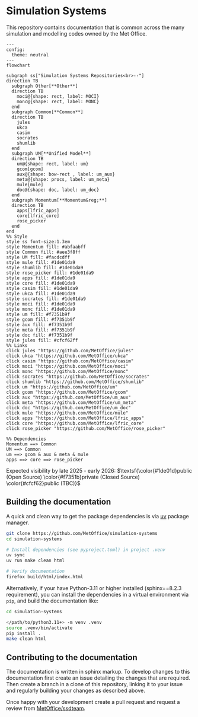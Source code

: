 # Simulation Systems

This repository contains documentation that is common across the many simulation
and modelling codes owned by the Met Office.

```mermaid
---
config:
  theme: neutral
---
flowchart

subgraph ss["Simulation Systems Repositories<br>--"]
direction TB
  subgraph Other[**Other**]
  direction TB
    moci@{shape: rect, label: MOCI}
    monc@{shape: rect, label: MONC}
  end
  subgraph Common[**Common**]
  direction TB
    jules
    ukca
    casim
    socrates
    shumlib
  end
  subgraph UM[**Unified Model**]
  direction TB
    um@{shape: rect, label: um}
    gcom[gcom]
    aux@{shape: bow-rect , label: um_aux}
    meta@{shape: procs, label: um_meta}
    mule[mule]
    doc@{shape: doc, label: um_doc}
  end
  subgraph Momentum[**Momentum&reg;**]
  direction TB
    apps[lfric_apps]
    core[lfric_core]
    rose_picker
  end
end
%% Style
style ss font-size:1.3em
style Momentum fill: #abfaabff
style Common fill: #aee3f8ff
style UM fill: #facdcdff
style mule fill: #1de01da9
style shumlib fill: #1de01da9
style rose_picker fill: #1de01da9
style apps fill: #1de01da9
style core fill: #1de01da9
style casim fill: #1de01da9
style ukca fill: #1de01da9
style socrates fill: #1de01da9
style moci fill: #1de01da9
style monc fill: #1de01da9
style um fill: #f7351b9f
style gcom fill: #f7351b9f
style aux fill: #f7351b9f
style meta fill: #f7351b9f
style doc fill: #f7351b9f
style jules fill: #cfcf62ff
%% Links
click jules "https://github.com/MetOffice/jules"
click ukca "https://github.com/MetOffice/ukca"
click casim "https://github.com/MetOffice/casim"
click moci "https://github.com/MetOffice/moci"
click monc "https://github.com/MetOffice/monc"
click socrates "https://github.com/MetOffice/socrates"
click shumlib "https://github.com/MetOffice/shumlib"
click um "https://github.com/MetOffice/um"
click gcom "https://github.com/MetOffice/gcom"
click aux "https://github.com/MetOffice/um_aux"
click meta "https://github.com/MetOffice/um_meta"
click doc "https://github.com/MetOffice/um_doc"
click mule "https://github.com/MetOffice/mule"
click apps "https://github.com/MetOffice/lfric_apps"
click core "https://github.com/MetOffice/lfric_core"
click rose_picker "https://github.com/MetOffice/rose_picker"

%% Dependencies
Momentum ==> Common
UM ==> Common
um ==> gcom & aux & meta & mule
apps ==> core ==> rose_picker
```

Expected visibility by late 2025 - early 2026:
$\textsf{\color{#1de01d}public (Open Source) \color{#f7351b}private (Closed Source) \color{#cfcf62}public (TBC)}$

<!-- <code style="background:#1de01da9">public (Open Source)</code> <code style="background:#f7351b9f">private (Closed Source)</code> <code style="background:#cfcf62ff">public (TBC)</code> -->

## Building the documentation

A quick and clean way to get the package dependencies is via
[uv](https://docs.astral.sh/uv/) package manager.

```sh
git clone https://github.com/MetOffice/simulation-systems
cd simulation-systems

# Install dependencies (see pyproject.toml) in project .venv
uv sync
uv run make clean html

# Verify documentation
firefox build/html/index.html
```

Alternatively, if your have Python-3.11 or higher installed (sphinx==8.2.3
requirement), you can install the dependencies in a virtual environment via
`pip`, and build the documentation like:

```sh
cd simulation-systems

</path/to/python3.11+> -m venv .venv
source .venv/bin/activate
pip install .
make clean html
```

## Contributing to the documentation

The documentation is written in sphinx markup. To develop changes to this
documentation first create an issue detailing the changes that are required.
Then create a branch in a clone of this repository, linking it to your issue and
regularly building your changes as described above.

Once happy with your development create a pull request and request a review from
[MetOffice/ssdteam](https://github.com/orgs/MetOffice/teams/ssdteam).
